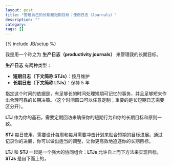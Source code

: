 ```yaml
---
layout: post
title: "管理自己的长期和短期目标：使用日志（Journals）"
description: ""
category: 
tags: []
---
```

{% include JB/setup %}



我是用一个称之为 **生产日志（productivity journals）** 来管理我的长期目标。

**生产日志** 有两种类型：

* **短期日志（下文简称 STJs）**：按月维护
* **长期日志（下文简称 LTJs）**：保持 5 年

指定这个时间的依据是，有足够长的时间处理短期可记忆的事务，并且足够短来作出合理可靠的长期决策。（这个时间窗口可以任意定制；重要的是长短期日志需要区分开）。

**LTJ** 作为你的基石，需要定期回访来确保你的短期行为和你的长期目标和原则一致。

**STJ**  每日使用，需要设计每周和每月需要冲击计划来贴合短期的目标进展。通过记录你的进展，你可以做出适当的调整，让你更高效地追逐你的长期目标。

**LTJ** 和 **STJ**  一起是一个强大的协同组合：**LTJs** 允许自上而下方法来实现目标。**STJs** 是自下而上的，